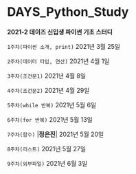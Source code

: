 # DAYS_Python_Study
**2021-2 데이즈 신입생 파이썬 기초 스터디**

`1주차(파이썬 소개, print)` 2021년 3월 25일

`2주차(데이터 타입, 연산)` 2021년 4월 1일

`3주차(조건문1)`	2021년 4월 8일

`4주차(조건문2)`	2021년 4월 29일

`5주차(while 반복)` 2021년 5월 6일

`6주차(for 반복)` 2021년 5월 13일

`7주차(함수)`	    |**정은진**|   2021년 5월 20일

`8주차(리스트)`	2021년 5월 27일

`9주차(외부파일)`	2021년 6월 3일
